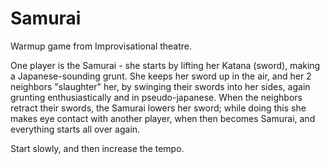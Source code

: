 # Samurai

Warmup game from Improvisational theatre.

One player is the Samurai - she starts by lifting her Katana (sword), making a Japanese-sounding grunt. She keeps her sword up in the air, and her 2 neighbors "slaughter" her, by swinging their swords into her sides, again grunting enthusiastically and in pseudo-japanese. When the neighbors retract their swords, the Samurai lowers her sword; while doing this she makes eye contact with another player, when then becomes Samurai, and everything starts all over again.

Start slowly, and then increase the tempo.